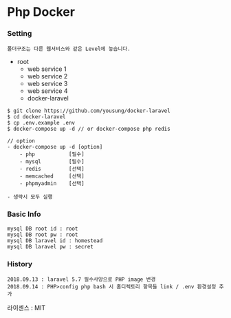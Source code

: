 # Php Docker

### Setting
`폴더구조는 다른 웹서비스와 같은 Level에 놓습니다.`
- root
    - web service 1
    - web service 2
    - web service 3
    - web service 4
    - docker-laravel

```
$ git clone https://github.com/yousung/docker-laravel
$ cd docker-laravel
$ cp .env.example .env
$ docker-compose up -d // or docker-compose php redis

// option
- docker-compose up -d [option]
    - php           [필수]
    - mysql         [필수]
    - redis         [선택]
    - memcached     [선택]
    - phpmyadmin    [선택]

- 생략시 모두 실행
```

### Basic Info
```
mysql DB root id : root
mysql DB root pw : root
mysql DB laravel id : homestead
mysql DB laravel pw : secret
```

### History
```
2018.09.13 : laravel 5.7 필수사양으로 PHP image 변경
2018.09.14 : PHP>config php bash 시 홈디렉토리 항목들 link / .env 환경설정 추가
```

라이센스 : MIT
